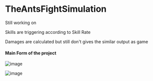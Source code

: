 # TheAntsFightSimulation

Still working on

Skills are triggering according to Skill Rate

Damages are calculated but still don't gives the similar output as game


#### Main Form of the project

![image](https://github.com/ErenMMS/TheAntsFightSimulation/assets/61689837/2aa93049-f10e-4078-b4bd-70e61d4e5988)

![image](https://github.com/ErenMMS/TheAntsFightSimulation/assets/61689837/d2926bef-a136-4bd2-ac51-2cb31ef8ccb1)

